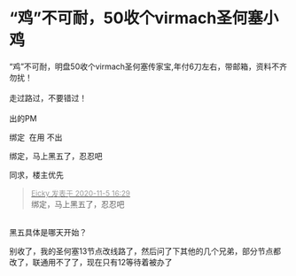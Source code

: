# “鸡”不可耐，50收个virmach圣何塞小鸡


“鸡”不可耐，明盘50收个virmach圣何塞传家宝,年付6刀左右，带邮箱，资料不齐勿扰！<br />
<br />
走过路过，不要错过！<br />
<br />
出的PM<br />


绑定&nbsp;&nbsp;在用 不出&nbsp;&nbsp;

绑定，马上黑五了，忍忍吧

同求，楼主优先

<div class="quote"><blockquote><font size="2"><a href="https://www.hostloc.com/forum.php?mod=redirect&amp;goto=findpost&amp;pid=9407271&amp;ptid=762847" target="_blank"><font color="#999999">Eicky 发表于 2020-11-5 16:29</font></a></font><br />
绑定，马上黑五了，忍忍吧</blockquote></div><br />
黑五具体是哪天开始？

别收了，我的圣何塞13节点改线路了，然后问了下其他的几个兄弟，部分节点都改了，联通用不了了，现在只有12等待着被办了
